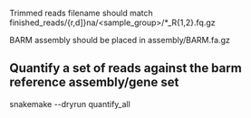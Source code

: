 Trimmed reads filename should match finished_reads/{r,d]}na/<sample_group>/*_R{1,2}.fq.gz

BARM assembly should be placed in assembly/BARM.fa.gz

## Quantify a set of reads against the barm reference assembly/gene set

snakemake --dryrun quantify_all
